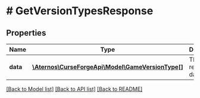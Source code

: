 # # GetVersionTypesResponse

## Properties

Name | Type | Description | Notes
------------ | ------------- | ------------- | -------------
**data** | [**\Aternos\CurseForgeApi\Model\GameVersionType[]**](GameVersionType.md) | The response data | [optional]

[[Back to Model list]](../../README.md#models) [[Back to API list]](../../README.md#endpoints) [[Back to README]](../../README.md)
